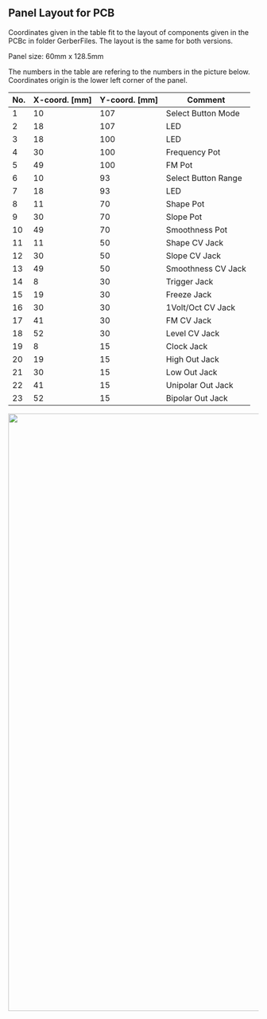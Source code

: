 ## Panel Layout for PCB

Coordinates given in the table fit to the layout of components given in the PCBc in folder GerberFiles.
The layout is the same for both versions.

Panel size: 60mm x 128.5mm

The numbers in the table are refering to the numbers in the picture below.
Coordinates origin is the lower left corner of the panel.


| No. | X-coord. [mm] | Y-coord. [mm] | Comment |
| --- | --- | --- | --- |
| 1 | 10 | 107 | Select Button Mode |
| 2 | 18 | 107 | LED |
| 3 | 18 | 100 | LED |
| 4 | 30 | 100 | Frequency Pot |
| 5 | 49 | 100 | FM Pot |
| 6 | 10 | 93 | Select Button Range |
| 7 | 18 | 93 | LED |
| 8 | 11 | 70 | Shape Pot |
| 9 | 30 | 70 | Slope Pot |
| 10 | 49 | 70 | Smoothness Pot |
| 11 | 11 | 50 | Shape CV Jack |
| 12 | 30 | 50 | Slope CV Jack |
| 13 | 49 | 50 | Smoothness CV Jack |
| 14 | 8 | 30 | Trigger Jack |
| 15 | 19 | 30 | Freeze Jack |
| 16 | 30 | 30 | 1Volt/Oct CV Jack |
| 17 | 41 | 30 | FM CV Jack |
| 18 | 52 | 30 | Level CV Jack |
| 19 | 8 | 15 | Clock Jack |
| 20 | 19 | 15 | High Out Jack |
| 21 | 30 | 15 | Low Out Jack |
| 22 | 41 | 15 | Unipolar Out Jack |
| 23 | 52 | 15 | Bipolar Out Jack |

<img height="1200" src="https://user-images.githubusercontent.com/97026614/231600963-cc30b80b-ffd1-4570-98a6-dfe5f1f9cb4b.png"> 
